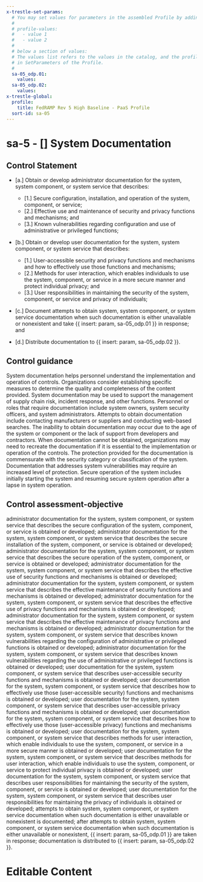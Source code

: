 ```yaml
---
x-trestle-set-params:
  # You may set values for parameters in the assembled Profile by adding
  #
  # profile-values:
  #   - value 1
  #   - value 2
  #
  # below a section of values:
  # The values list refers to the values in the catalog, and the profile-values represent values
  # in SetParameters of the Profile.
  #
  sa-05_odp.01:
    values:
  sa-05_odp.02:
    values:
x-trestle-global:
  profile:
    title: FedRAMP Rev 5 High Baseline - PaaS Profile
  sort-id: sa-05
---
```


# sa-5 - \[\] System Documentation

## Control Statement

- \[a.\] Obtain or develop administrator documentation for the system, system component, or system service that describes:

  - \[1.\] Secure configuration, installation, and operation of the system, component, or service;
  - \[2.\] Effective use and maintenance of security and privacy functions and mechanisms; and
  - \[3.\] Known vulnerabilities regarding configuration and use of administrative or privileged functions;

- \[b.\] Obtain or develop user documentation for the system, system component, or system service that describes:

  - \[1.\] User-accessible security and privacy functions and mechanisms and how to effectively use those functions and mechanisms;
  - \[2.\] Methods for user interaction, which enables individuals to use the system, component, or service in a more secure manner and protect individual privacy; and
  - \[3.\] User responsibilities in maintaining the security of the system, component, or service and privacy of individuals;

- \[c.\] Document attempts to obtain system, system component, or system service documentation when such documentation is either unavailable or nonexistent and take {{ insert: param, sa-05_odp.01 }} in response; and

- \[d.\] Distribute documentation to {{ insert: param, sa-05_odp.02 }}.

## Control guidance

System documentation helps personnel understand the implementation and operation of controls. Organizations consider establishing specific measures to determine the quality and completeness of the content provided. System documentation may be used to support the management of supply chain risk, incident response, and other functions. Personnel or roles that require documentation include system owners, system security officers, and system administrators. Attempts to obtain documentation include contacting manufacturers or suppliers and conducting web-based searches. The inability to obtain documentation may occur due to the age of the system or component or the lack of support from developers and contractors. When documentation cannot be obtained, organizations may need to recreate the documentation if it is essential to the implementation or operation of the controls. The protection provided for the documentation is commensurate with the security category or classification of the system. Documentation that addresses system vulnerabilities may require an increased level of protection. Secure operation of the system includes initially starting the system and resuming secure system operation after a lapse in system operation.

## Control assessment-objective

administrator documentation for the system, system component, or system service that describes the secure configuration of the system, component, or service is obtained or developed;
administrator documentation for the system, system component, or system service that describes the secure installation of the system, component, or service is obtained or developed;
administrator documentation for the system, system component, or system service that describes the secure operation of the system, component, or service is obtained or developed;
administrator documentation for the system, system component, or system service that describes the effective use of security functions and mechanisms is obtained or developed;
administrator documentation for the system, system component, or system service that describes the effective maintenance of security functions and mechanisms is obtained or developed;
administrator documentation for the system, system component, or system service that describes the effective use of privacy functions and mechanisms is obtained or developed;
administrator documentation for the system, system component, or system service that describes the effective maintenance of privacy functions and mechanisms is obtained or developed;
administrator documentation for the system, system component, or system service that describes known vulnerabilities regarding the configuration of administrative or privileged functions is obtained or developed;
administrator documentation for the system, system component, or system service that describes known vulnerabilities regarding the use of administrative or privileged functions is obtained or developed;
user documentation for the system, system component, or system service that describes user-accessible security functions and mechanisms is obtained or developed;
user documentation for the system, system component, or system service that describes how to effectively use those (user-accessible security) functions and mechanisms is obtained or developed;
user documentation for the system, system component, or system service that describes user-accessible privacy functions and mechanisms is obtained or developed;
user documentation for the system, system component, or system service that describes how to effectively use those (user-accessible privacy) functions and mechanisms is obtained or developed;
user documentation for the system, system component, or system service that describes methods for user interaction, which enable individuals to use the system, component, or service in a more secure manner is obtained or developed;
user documentation for the system, system component, or system service that describes methods for user interaction, which enable individuals to use the system, component, or service to protect individual privacy is obtained or developed;
user documentation for the system, system component, or system service that describes user responsibilities for maintaining the security of the system, component, or service is obtained or developed;
user documentation for the system, system component, or system service that describes user responsibilities for maintaining the privacy of individuals is obtained or developed;
attempts to obtain system, system component, or system service documentation when such documentation is either unavailable or nonexistent is documented;
after attempts to obtain system, system component, or system service documentation when such documentation is either unavailable or nonexistent, {{ insert: param, sa-05_odp.01 }} are taken in response;
documentation is distributed to {{ insert: param, sa-05_odp.02 }}.

# Editable Content

<!-- Make additions and edits below -->
<!-- The above represents the contents of the control as received by the profile, prior to additions. -->
<!-- If the profile makes additions to the control, they will appear below. -->
<!-- The above markdown may not be edited but you may edit the content below, and/or introduce new additions to be made by the profile. -->
<!-- If there is a yaml header at the top, parameter values may be edited. Use --set-parameters to incorporate the changes during assembly. -->
<!-- The content here will then replace what is in the profile for this control, after running profile-assemble. -->
<!-- The current profile has no added parts for this control, but you may add new ones here. -->
<!-- Each addition must have a heading either of the form ## Control my_addition_name -->
<!-- or ## Part a. (where the a. refers to one of the control statement labels.) -->
<!-- "## Control" parts are new parts added after the statement part. -->
<!-- "## Part" parts are new parts added into the top-level statement part with that label. -->
<!-- Subparts may be added with nested hash levels of the form ### My Subpart Name -->
<!-- underneath the parent ## Control or ## Part being added -->
<!-- See https://ibm.github.io/compliance-trestle/tutorials/ssp_profile_catalog_authoring/ssp_profile_catalog_authoring for guidance. -->
